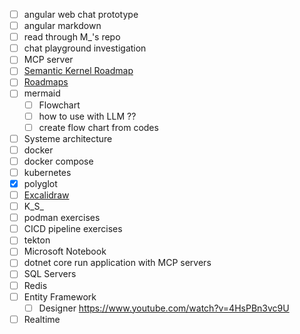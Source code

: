 - [ ] angular web chat prototype 
- [ ] angular markdown
- [ ] read through M_'s repo
- [ ] chat playground investigation
- [ ] MCP server
- [ ] [Semantic Kernel Roadmap](../../Working/Semantic%20Kernel/Roadmaps.md)
- [ ] [Roadmaps](../AI/MCP%20Servers/Roadmaps.md)
- [ ] mermaid
	- [ ] Flowchart
	- [ ] how to use with LLM ??
	- [ ] create flow chart from codes
- [ ] Systeme architecture 
- [ ] docker
- [ ] docker compose
- [ ] kubernetes
- [x] polyglot
- [ ] [Excalidraw](https://excalidraw.com/)
- [ ] K_S_
- [ ] podman exercises
- [ ] CICD pipeline exercises
- [ ] tekton
- [ ] Microsoft Notebook
- [ ] dotnet core run application with MCP servers
- [ ] SQL Servers
- [ ] Redis
- [ ] Entity Framework
	- [ ] Designer https://www.youtube.com/watch?v=4HsPBn3vc9U
- [ ] Realtime